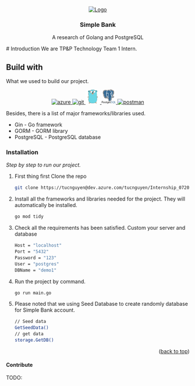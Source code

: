 <!-- PROJECT LOGO -->
<br />
<div align="center">
  <a href="https://github.com/othneildrew/Best-README-Template">
    <img src="../logo.png" alt="Logo" width="80" height="80">
  </a>

  <h3 align="center">Simple Bank</h3>

  <p align="center">
    A research of Golang and PostgreSQL 
    <br />
  </p>
</div>
# Introduction
<a name="readme-top"></a>
We are TP&P Technology Team 1 Intern.

## Build with

What we used to build our project.

<p align="center"><a href="https://azure.microsoft.com/en-in/" target="_blank" rel="noreferrer"> <img src="https://www.vectorlogo.zone/logos/microsoft_azure/microsoft_azure-icon.svg" alt="azure" width="40" height="40"/> </a> <a href="https://git-scm.com/" target="_blank" rel="noreferrer"> <img src="https://www.vectorlogo.zone/logos/git-scm/git-scm-icon.svg" alt="git" width="40" height="40"/> </a> <a href="https://golang.org" target="_blank" rel="noreferrer"> <img src="https://raw.githubusercontent.com/devicons/devicon/master/icons/go/go-original.svg" alt="go" width="40" height="40"/> </a> <a href="https://www.postgresql.org" target="_blank" rel="noreferrer"> <img src="https://raw.githubusercontent.com/devicons/devicon/master/icons/postgresql/postgresql-original-wordmark.svg" alt="postgresql" width="40" height="40"/> </a> <a href="https://postman.com" target="_blank" rel="noreferrer"> <img src="https://www.vectorlogo.zone/logos/getpostman/getpostman-icon.svg" alt="postman" width="40" height="40"/> </a>

Besides, there is a list of major frameworks/libraries used.

- Gin - Go framework
- GORM - GORM library
- PostgreSQL - PostgreSQL database

### Installation

_Step by step to run our project._

1.  First thing first Clone the repo
    ```sh
    git clone https://tucnguyen@dev.azure.com/tucnguyen/Internship_072022/_git/Internship_072022
    ```
2.  Install all the frameworks and libraries needed for the project. They will automatically be installed.
    ```sh
    go mod tidy
    ```
3.  Check all the requirements has been satisfied. Custom your server and
    database

    ```sh
    Host = "localhost"
    Port = "5432"
    Password = "123"
    User = "postgres"
    DBName = "demo1"
    ```

4.  Run the project by command.

    ```sh
    go run main.go
    ```

5.  Please noted that we using Seed Database to create randomly database for Simple Bank account.

    ```sh
    // Seed data
    GetSeedData()
    // get data
    storage.GetDB()
    ```

<p align="right">(<a href="#readme-top">back to top</a>)</p>

#### Contribute

TODO:
